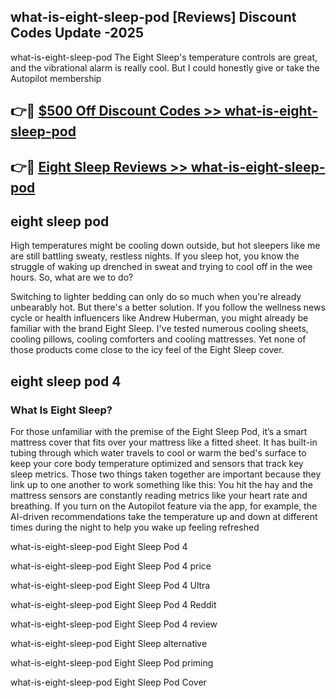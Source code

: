 ## what-is-eight-sleep-pod [Reviews​] Discount Codes Update -2025

what-is-eight-sleep-pod The Eight Sleep's temperature controls are great, and the vibrational alarm is really cool. But I could honestly give or take the Autopilot membership

## 👉🔴 [$500 Off Discount Codes >> what-is-eight-sleep-pod](http://download.freeplayer.one?title=what-is-eight-sleep-pod&ref=18-ES)

## 👉🔴 [Eight Sleep Reviews >> what-is-eight-sleep-pod](http://download.freeplayer.one?title=what-is-eight-sleep-pod&ref=18-ES)

## eight sleep pod

High temperatures might be cooling down outside, but hot sleepers like me are still battling sweaty, restless nights. If you sleep hot, you know the struggle of waking up drenched in sweat and trying to cool off in the wee hours. So, what are we to do?

Switching to lighter bedding can only do so much when you're already unbearably hot. But there's a better solution. If you follow the wellness news cycle or health influencers like Andrew Huberman, you might already be familiar with the brand Eight Sleep. I've tested numerous cooling sheets, cooling pillows, cooling comforters and cooling mattresses. Yet none of those products come close to the icy feel of the Eight Sleep cover.

## eight sleep pod 4

### What Is Eight Sleep?

For those unfamiliar with the premise of the Eight Sleep Pod, it’s a smart mattress cover that fits over your mattress like a fitted sheet. It has built-in tubing through which water travels to cool or warm the bed's surface to keep your core body temperature optimized and sensors that track key sleep metrics. Those two things taken together are important because they link up to one another to work something like this: You hit the hay and the mattress sensors are constantly reading metrics like your heart rate and breathing. If you turn on the Autopilot feature via the app, for example, the AI-driven recommendations take the temperature up and down at different times during the night to help you wake up feeling refreshed

what-is-eight-sleep-pod Eight Sleep Pod 4

what-is-eight-sleep-pod Eight Sleep Pod 4 price

what-is-eight-sleep-pod Eight Sleep Pod 4 Ultra

what-is-eight-sleep-pod Eight Sleep Pod 4 Reddit

what-is-eight-sleep-pod Eight Sleep Pod 4 review

what-is-eight-sleep-pod Eight Sleep alternative

what-is-eight-sleep-pod Eight Sleep Pod priming

what-is-eight-sleep-pod Eight Sleep Pod Cover